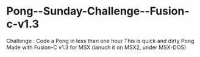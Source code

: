 # Pong--Sunday-Challenge--Fusion-c-v1.3
Challenge : Code a Pong in less than one hour
This is quick and dirty Pong Made with Fusion-C v1.3 for MSX
(lanuch it on MSX2, under MSX-DOS)
